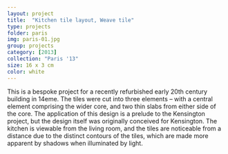 ```yaml
---
layout: project
title:  "Kitchen tile layout, Weave tile"
type: projects
folder: paris
img: paris-01.jpg
group: projects
category: [2013]
collection: "Paris '13"
size: 16 x 3 cm
color: white
---
```


This is a bespoke project for a recently refurbished early 20th century building in 14eme.  The tiles were cut into three elements – with a central element comprising the wider core, and two thin slabs from either side of the core. The application of this design is a prelude to the Kensington project, but the design itself was originally conceived for Kensington. The kitchen is viewable from the living room, and the tiles are noticeable from a distance due to the distinct contours of the tiles, which are made more apparent by shadows when illuminated by light.

